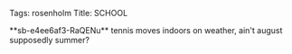 Tags: rosenholm
Title: SCHOOL
  
</p>
**sb-e4ee6af3-RaQENu** tennis moves indoors on weather, ain't august supposedly summer?